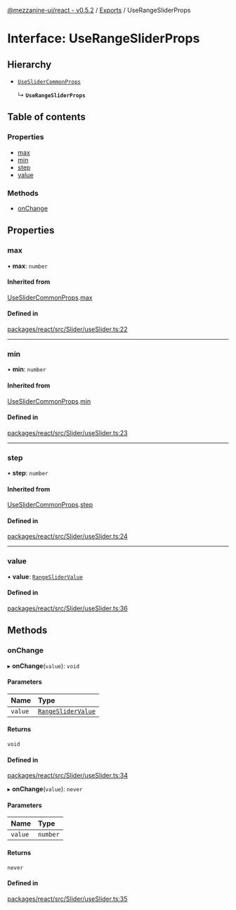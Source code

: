 [@mezzanine-ui/react - v0.5.2](../README.md) / [Exports](../modules.md) / UseRangeSliderProps

# Interface: UseRangeSliderProps

## Hierarchy

- [`UseSliderCommonProps`](useslidercommonprops.md)

  ↳ **`UseRangeSliderProps`**

## Table of contents

### Properties

- [max](userangesliderprops.md#max)
- [min](userangesliderprops.md#min)
- [step](userangesliderprops.md#step)
- [value](userangesliderprops.md#value)

### Methods

- [onChange](userangesliderprops.md#onchange)

## Properties

### max

• **max**: `number`

#### Inherited from

[UseSliderCommonProps](useslidercommonprops.md).[max](useslidercommonprops.md#max)

#### Defined in

[packages/react/src/Slider/useSlider.ts:22](https://github.com/Mezzanine-UI/mezzanine/blob/83e0173/packages/react/src/Slider/useSlider.ts#L22)

___

### min

• **min**: `number`

#### Inherited from

[UseSliderCommonProps](useslidercommonprops.md).[min](useslidercommonprops.md#min)

#### Defined in

[packages/react/src/Slider/useSlider.ts:23](https://github.com/Mezzanine-UI/mezzanine/blob/83e0173/packages/react/src/Slider/useSlider.ts#L23)

___

### step

• **step**: `number`

#### Inherited from

[UseSliderCommonProps](useslidercommonprops.md).[step](useslidercommonprops.md#step)

#### Defined in

[packages/react/src/Slider/useSlider.ts:24](https://github.com/Mezzanine-UI/mezzanine/blob/83e0173/packages/react/src/Slider/useSlider.ts#L24)

___

### value

• **value**: [`RangeSliderValue`](../modules.md#rangeslidervalue)

#### Defined in

[packages/react/src/Slider/useSlider.ts:36](https://github.com/Mezzanine-UI/mezzanine/blob/83e0173/packages/react/src/Slider/useSlider.ts#L36)

## Methods

### onChange

▸ **onChange**(`value`): `void`

#### Parameters

| Name | Type |
| :------ | :------ |
| `value` | [`RangeSliderValue`](../modules.md#rangeslidervalue) |

#### Returns

`void`

#### Defined in

[packages/react/src/Slider/useSlider.ts:34](https://github.com/Mezzanine-UI/mezzanine/blob/83e0173/packages/react/src/Slider/useSlider.ts#L34)

▸ **onChange**(`value`): `never`

#### Parameters

| Name | Type |
| :------ | :------ |
| `value` | `number` |

#### Returns

`never`

#### Defined in

[packages/react/src/Slider/useSlider.ts:35](https://github.com/Mezzanine-UI/mezzanine/blob/83e0173/packages/react/src/Slider/useSlider.ts#L35)
